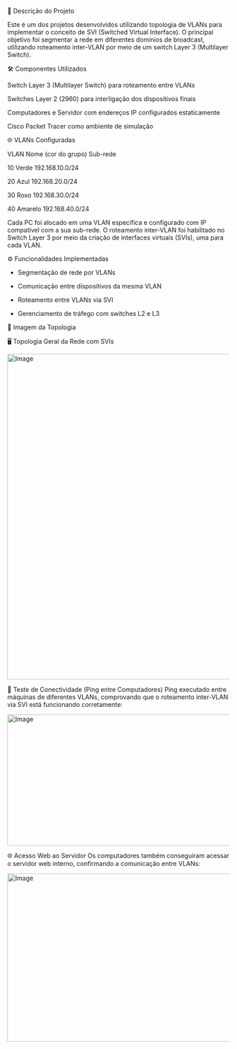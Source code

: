 🧠 Descrição do Projeto

Este é um dos projetos desenvolvidos utilizando topologia de VLANs para implementar o conceito de SVI (Switched Virtual Interface). O principal objetivo foi segmentar a rede em diferentes domínios de broadcast, utilizando roteamento inter-VLAN por meio de um switch Layer 3 (Multilayer Switch).

🛠️ Componentes Utilizados

Switch Layer 3 (Multilayer Switch) para roteamento entre VLANs

Switches Layer 2 (2960) para interligação dos dispositivos finais

Computadores e Servidor com endereços IP configurados estaticamente

Cisco Packet Tracer como ambiente de simulação

🌐 VLANs Configuradas

VLAN	Nome (cor do grupo)	Sub-rede

10	Verde	192.168.10.0/24

20	Azul	192.168.20.0/24

30	Roxo	192.168.30.0/24

40	Amarelo	192.168.40.0/24

Cada PC foi alocado em uma VLAN específica e configurado com IP compatível com a sua sub-rede. O roteamento inter-VLAN foi habilitado no Switch Layer 3 por meio da criação de interfaces virtuais (SVIs), uma para cada VLAN.

⚙️ Funcionalidades Implementadas

- Segmentação de rede por VLANs

- Comunicação entre dispositivos da mesma VLAN

- Roteamento entre VLANs via SVI

- Gerenciamento de tráfego com switches L2 e L3

📸 Imagem da Topologia

🖥️ Topologia Geral da Rede com SVIs

<img width="1655" height="737" alt="Image" src="https://github.com/user-attachments/assets/a2039455-df41-4f20-af78-9e6ad1c0d45f" />

📶 Teste de Conectividade (Ping entre Computadores)
Ping executado entre máquinas de diferentes VLANs, comprovando que o roteamento inter-VLAN via SVI está funcionando corretamente:

<img width="650" height="297" alt="Image" src="https://github.com/user-attachments/assets/c70dd455-1a9b-44cb-b982-4925b02aa32e" />

🌐 Acesso Web ao Servidor
Os computadores também conseguiram acessar o servidor web interno, confirmando a comunicação entre VLANs:

<img width="695" height="381" alt="Image" src="https://github.com/user-attachments/assets/9169e803-0d78-44cc-871b-db0af4f36957" />
